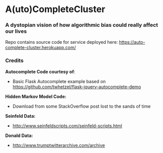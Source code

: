 # A(uto)CompleteCluster
### A dystopian vision of how algorithmic bias could really affect our lives

Repo contains source code for service deployed here: https://auto-complete-cluster.herokuapp.com/

### Credits
**Autocomplete Code courtesy of**:
- Basic Flask Autocomplete example based on https://github.com/twhetzel/flask-jquery-autocomplete-demo

**Hidden Markov Model Code:** 
- Download from some StackOverflow post lost to the sands of time

**Seinfeld Data:** 
- http://www.seinfeldscripts.com/seinfeld-scripts.html

**Donald Data:**
- http://www.trumptwitterarchive.com/archive

